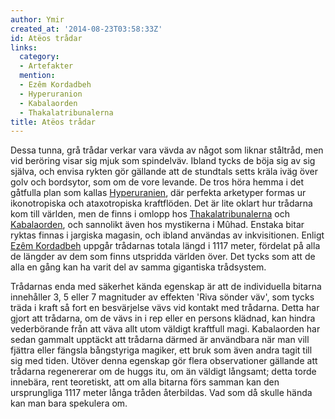 ```yaml
---
author: Ymir
created_at: '2014-08-23T03:58:33Z'
id: Atëos trådar
links:
  category:
  - Artefakter
  mention:
  - Ezêm Kordadbeh
  - Hyperuranion
  - Kabalaorden
  - Thakalatribunalerna
title: Atëos trådar
---
```


Dessa tunna, grå trådar verkar vara vävda av något som liknar ståltråd, men vid beröring visar sig
mjuk som spindelväv. Ibland tycks de böja sig av sig själva, och envisa rykten gör gällande att de
stundtals setts kräla iväg över golv och bordsytor, som om de vore levande. De tros höra hemma i det
gåtfulla plan som kallas [Hyperuranien], där perfekta arketyper formas ur ikonotropiska och
ataxotropiska kraftflöden. Det är lite oklart hur trådarna kom till världen, men de finns i omlopp
hos [Thakalatribunalerna] och [Kabalaorden], och sannolikt även hos mystikerna i Mûhad. Enstaka
bitar ryktas finnas i jargiska magasin, och ibland användas av inkvisitionen. Enligt [Ezêm
Kordadbeh] uppgår trådarnas totala längd i 1117 meter, fördelat på alla de längder av dem som finns
utspridda världen över. Det tycks som att de alla en gång kan ha varit del av samma gigantiska
trådsystem.

Trådarnas enda med säkerhet kända egenskap är att de individuella bitarna innehåller 3, 5 eller 7
magnituder av effekten 'Riva sönder väv', som tycks träda i kraft så fort en besvärjelse vävs vid
kontakt med trådarna. Detta har gjort att trådarna, om de vävs in i rep eller en persons klädnad,
kan hindra vederbörande från att väva allt utom väldigt kraftfull magi. Kabalaorden har sedan
gammalt upptäckt att trådarna därmed är användbara när man vill fjättra eller fängsla bångstyriga
magiker, ett bruk som även andra tagit till sig med tiden. Utöver denna egenskap gör flera
observationer gällande att trådarna regenererar om de huggs itu, om än väldigt långsamt; detta torde
innebära, rent teoretiskt, att om alla bitarna förs samman kan den ursprungliga 1117 meter långa
tråden återbildas. Vad som då skulle hända kan man bara spekulera om.

  [Hyperuranien]: Hyperuranion
  [Thakalatribunalerna]: Thakalatribunalerna
  [Kabalaorden]: Kabalaorden
  [Ezêm Kordadbeh]: Ezêm_Kordadbeh